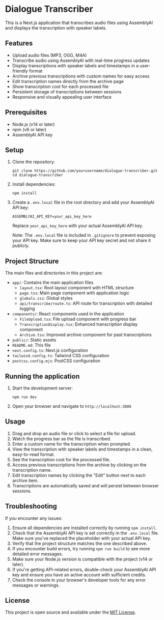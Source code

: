 # Dialogue Transcriber

This is a Next.js application that transcribes audio files using AssemblyAI and displays the transcription with speaker labels.

## Features

- Upload audio files (MP3, OGG, M4A)
- Transcribe audio using AssemblyAI with real-time progress updates
- Display transcriptions with speaker labels and timestamps in a user-friendly format
- Archive previous transcriptions with custom names for easy access
- Edit transcription names directly from the archive page
- Show transcription cost for each processed file
- Persistent storage of transcriptions between sessions
- Responsive and visually appealing user interface

## Prerequisites

- Node.js (v14 or later)
- npm (v6 or later)
- AssemblyAI API key

## Setup

1. Clone the repository:
   ```
   git clone https://github.com/yourusername/dialogue-transcriber.git
   cd dialogue-transcriber
   ```

2. Install dependencies:
   ```
   npm install
   ```

3. Create a `.env.local` file in the root directory and add your AssemblyAI API key:
   ```
   ASSEMBLYAI_API_KEY=your_api_key_here
   ```
   Replace `your_api_key_here` with your actual AssemblyAI API key.

   Note: The `.env.local` file is included in `.gitignore` to prevent exposing your API key. Make sure to keep your API key secret and not share it publicly.

## Project Structure

The main files and directories in this project are:

- `app/`: Contains the main application files
  - `layout.tsx`: Root layout component with HTML structure
  - `page.tsx`: Main page component with application logic
  - `globals.css`: Global styles
  - `api/transcribe/route.ts`: API route for transcription with detailed logging
- `components/`: React components used in the application
  - `FileUpload.tsx`: File upload component with progress bar
  - `TranscriptionDisplay.tsx`: Enhanced transcription display component
  - `Archive.tsx`: Improved archive component for past transcriptions
- `public/`: Static assets
- `README.md`: This file
- `next.config.ts`: Next.js configuration
- `tailwind.config.ts`: Tailwind CSS configuration
- `postcss.config.mjs`: PostCSS configuration

## Running the application

1. Start the development server:
   ```
   npm run dev
   ```

2. Open your browser and navigate to `http://localhost:3000`

## Usage

1. Drag and drop an audio file or click to select a file for upload.
2. Watch the progress bar as the file is transcribed.
3. Enter a custom name for the transcription when prompted.
4. View the transcription with speaker labels and timestamps in a clean, easy-to-read format.
5. See the transcription cost for the processed file.
6. Access previous transcriptions from the archive by clicking on the transcription name.
7. Edit transcription names by clicking the "Edit" button next to each archive item.
8. Transcriptions are automatically saved and will persist between browser sessions.

## Troubleshooting

If you encounter any issues:
1. Ensure all dependencies are installed correctly by running `npm install`.
2. Check that the AssemblyAI API key is set correctly in the `.env.local` file. Make sure you've replaced the placeholder with your actual API key.
3. Verify that the project structure matches the one described above.
4. If you encounter build errors, try running `npm run build` to see more detailed error messages.
5. Make sure your Node.js version is compatible with the project (v14 or later).
6. If you're getting API-related errors, double-check your AssemblyAI API key and ensure you have an active account with sufficient credits.
7. Check the console in your browser's developer tools for any error messages or warnings.

## License

This project is open source and available under the [MIT License](LICENSE).
